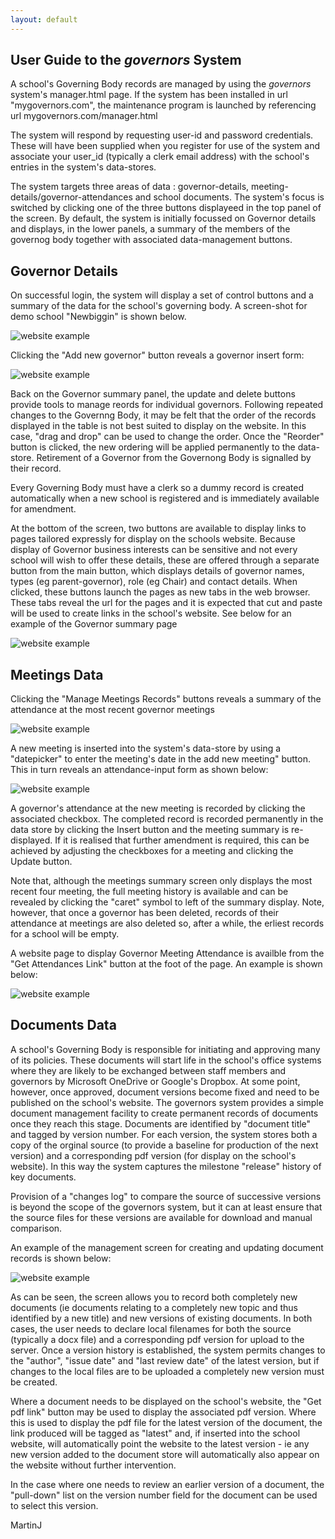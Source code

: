 ```yaml
---
layout: default
---
```

## User Guide to the *governors* System

A school's Governing Body records are managed by using the *governors* system's manager.html page. If the system has been installed in url "mygovernors.com", the maintenance program is launched by referencing url mygovernors.com/manager.html

The system will respond by requesting user-id and password credentials. These  will have been supplied when you register for use of the system and associate your user_id (typically a clerk email address) with the school's entries in the system's data-stores.

The system targets three areas of data : governor-details, meeting-details/governor-attendances and school documents. The system's focus is switched by clicking one of the three buttons displayeed in the top panel of the screen. By default, the system is initially focussed on Governor details and displays, in the lower panels, a summary of the members of the governog body together with associated data-management buttons.

## Governor Details

On successful login, the system will display a set of control buttons and a summary of the data for the school's governing body. A screen-shot for demo school "Newbiggin" is shown below.

![website example](screens/screen1.png)


Clicking the "Add new governor" button reveals a governor insert form:

![website example](screens/screen2.png)

Back on the Governor summary panel, the update and delete buttons provide tools to manage reords for individual governors. Following repeated changes to the Governng Body, it may be felt that the order of the records displayed in the table is not best suited to display on the website. In this case, "drag and drop" can be used to change the order. Once the "Reorder" button is clicked, the new ordering will be applied permanently to the data-store. Retirement of a Governor from the Governong Body is signalled by their record.

Every Governing Body must have a clerk so a dummy record is created automatically when a new school is registered and is immediately available for amendment.

At the bottom of the screen, two buttons are available to display links to pages tailored expressly for display on the schools website. Because display of Governor business interests can be sensitive and not every school will wish to offer these details, these are offered through a separate button from the main button, which displays details of governor names, types (eg parent-governor), role (eg Chair) and contact details. When clicked, these buttons launch the pages as new tabs in the web browser. These tabs reveal the url for the pages and it is expected that cut and paste will be used to create links in the school's website. See below for an example of the Governor summary page 

![website example](screens/screen3.png)

## Meetings Data

Clicking the "Manage Meetings Records" buttons reveals a summary of the attendance at the most recent governor meetings

![website example](screens/screen4.png)

A new meeting is inserted into the system's data-store by using a "datepicker" to enter the meeting's date in the add new meeting" button. This in turn reveals an attendance-input form as shown below:

![website example](screens/screen5.png)

A governor's attendance at the new meeting is recorded by clicking the associated checkbox. The completed record is recorded permanently in the data store by clicking the Insert button and the meeting summary is re-displayed. If it is realised that further amendment is required, this can be achieved by adjusting the checkboxes for a meeting and clicking the Update button.

Note that, although the meetings summary screen only displays the most recent four meeting, the full meeting history is available and can be revealed by clicking the "caret" symbol to left of the summary display. Note, however, that once a governor has been deleted, records of their attendance at meetings are also deleted so, after a while, the erliest records for a school will be empty.

A website page to display Governor Meeting Attendance is availble from the "Get Attendances Link" button at the foot of the page. An example is shown below:

![website example](screens/screen6.png)

## Documents Data

A school's Governing Body is responsible for initiating and approving many of its policies. These documents will start life in the school's office systems where they are likely to be exchanged between staff members and governors by Microsoft OneDrive or Google's Dropbox. At some point, however, once approved, document versions become fixed and need to be published on the school's website. The governors system provides a simple document management facility to create permanent records of documents once they reach this stage. Documents are identified by "document title" and tagged by version number. For each version, the system stores both a copy of the orginal source (to provide a baseline for production of the next version) and a corresponding pdf version (for display on the school's website). In this way the system captures the milestone "release" history of key documents.

Provision of a "changes log" to compare the source of successive versions is beyond the scope of the governors system, but it can at least ensure that the source files for these versions are available for download and manual comparison.

An example of the management screen for creating and updating document records is shown below:

![website example](screens/screen7.png)

As can be seen, the screen allows you to record both completely new documents (ie documents relating to a completely new topic and thus identified by a new title) and new versions of existing documents. In both cases, the user needs to declare local filenames for both the source (typically a docx file) and a corresponding pdf version for upload to the server. Once a version history is established, the system permits changes to the "author", "issue date" and "last review date" of the latest version, but if changes to the local files are to be uploaded a completely new version must be created.

Where a document needs to be displayed on the school's website, the "Get pdf link" button may be used to display the associated pdf version. Where this is used to display the pdf file for the latest version of the document, the link produced will be tagged as "latest" and, if inserted into the school website, will automatically point the website to the latest version - ie any new version added to the document store will automatically also appear on the website without further intervention.

In the case where one needs to review an earlier version of a document, the "pull-down" list on the version number field for the document can be used to select this version.

MartinJ

